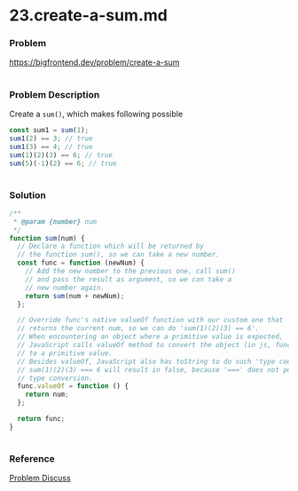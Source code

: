 # 23.create-a-sum.md

### Problem

https://bigfrontend.dev/problem/create-a-sum

#

### Problem Description

Create a `sum()`, which makes following possible

```js
const sum1 = sum(1);
sum1(2) == 3; // true
sum1(3) == 4; // true
sum(1)(2)(3) == 6; // true
sum(5)(-1)(2) == 6; // true
```

#

### Solution

```js
/**
 * @param {number} num
 */
function sum(num) {
  // Declare a function which will be returned by
  // the function sum(), so we can take a new number.
  const func = function (newNum) {
    // Add the new number to the previous one, call sum()
    // and pass the result as argument, so we can take a
    // new number again.
    return sum(num + newNum);
  };

  // Override func's native valueOf function with our custom one that
  // returns the current num, so we can do 'sum(1)(2)(3) == 6'.
  // When encountering an object where a primitive value is expected,
  // JavaScript calls valueOf method to convert the object (in js, functions are objects )
  // to a primitive value.
  // Besides valueOf, JavaScript also has toString to do such 'type coercion'.
  // sum(1)(2)(3) === 6 will result in false, because '===' does not perform
  // type conversion.
  func.valueOf = function () {
    return num;
  };

  return func;
}
```

#

### Reference

[Problem Discuss](https://bigfrontend.dev/problem/create-a-sum/discuss)
